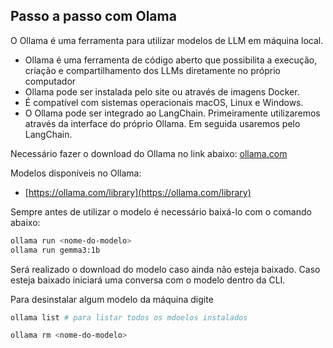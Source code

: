 ## Passo a passo com Olama

O Ollama é uma ferramenta para utilizar modelos de LLM em máquina local.

- Ollama é uma ferramenta de código aberto que possibilita a execução, criação e compartilhamento dos LLMs diretamente no próprio computador
- Ollama pode ser instalada pelo site ou através de imagens Docker.
- É compatível com sistemas operacionais macOS, Linux e Windows.
- O Ollama pode ser integrado ao LangChain. Primeiramente utilizaremos através da interface do próprio Ollama. Em seguida usaremos pelo LangChain.

Necessário fazer o download do Ollama no link abaixo:
[ollama.com](https://ollama.com/)

Modelos disponíveis no Ollama:

- [https://ollama.com/library](https://ollama.com/library)

Sempre antes de utilizar o modelo é necessário baixá-lo com o comando abaixo:

```bash
ollama run <nome-do-modelo>
ollama run gemma3:1b
```

Será realizado o download do modelo caso ainda não esteja baixado. Caso esteja baixado iniciará uma conversa com o modelo dentro da CLI.

Para desinstalar algum modelo da máquina digite

```bash
ollama list # para listar todos os mdoelos instalados

ollama rm <nome-do-modelo>
```
